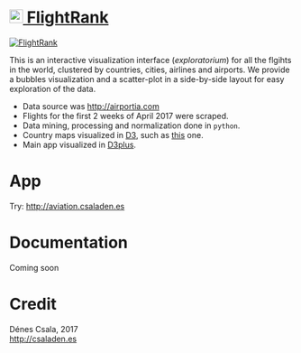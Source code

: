 [<img src="favicon.ico" alt="favicon" height=24 width=24 />  FlightRank](http://aviation.csaladen.es/)
======
[![FlightRank](snapshot.jpg "FlightRank")](http://aviation.csaladen.es/)  
  
This is an interactive visualization interface (_exploratorium_) for all the flgihts in the world, clustered by countries, cities, airlines and airports. We provide a bubbles visualization and a scatter-plot in a side-by-side layout for easy exploration of the data.
  
- Data source was http://airportia.com
- Flights for the first 2 weeks of April 2017 were scraped.
- Data mining, processing and normalization done in `python`.
- Country maps visualized in [D3](http:/d3js.org), such as [this](blog.csaladen.es/airports/ae/) one.
- Main app visualized in [D3plus](http://d3plus.org).

# App
Try: http://aviation.csaladen.es  

# Documentation 
Coming soon
   
# Credit
Dénes Csala, 2017  
http://csaladen.es
